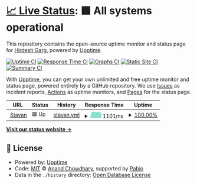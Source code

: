 # [📈 Live Status](https://Hirdesh2101.github.io/stavan-uptime): <!--live status--> **🟩 All systems operational**

This repository contains the open-source uptime monitor and status page for [Hirdesh Garg](https://Hirdesh2101.github.io/stavan-uptime), powered by [Upptime](https://github.com/upptime/upptime).

[![Uptime CI](https://github.com/Hirdesh2101/stavan-uptime/workflows/Uptime%20CI/badge.svg)](https://github.com/Hirdesh2101/stavan-uptime/actions?query=workflow%3A%22Uptime+CI%22)
[![Response Time CI](https://github.com/Hirdesh2101/stavan-uptime/workflows/Response%20Time%20CI/badge.svg)](https://github.com/Hirdesh2101/stavan-uptime/actions?query=workflow%3A%22Response+Time+CI%22)
[![Graphs CI](https://github.com/Hirdesh2101/stavan-uptime/workflows/Graphs%20CI/badge.svg)](https://github.com/Hirdesh2101/stavan-uptime/actions?query=workflow%3A%22Graphs+CI%22)
[![Static Site CI](https://github.com/Hirdesh2101/stavan-uptime/workflows/Static%20Site%20CI/badge.svg)](https://github.com/Hirdesh2101/stavan-uptime/actions?query=workflow%3A%22Static+Site+CI%22)
[![Summary CI](https://github.com/Hirdesh2101/stavan-uptime/workflows/Summary%20CI/badge.svg)](https://github.com/Hirdesh2101/stavan-uptime/actions?query=workflow%3A%22Summary+CI%22)

With [Upptime](https://upptime.js.org), you can get your own unlimited and free uptime monitor and status page, powered entirely by a GitHub repository. We use [Issues](https://github.com/Hirdesh2101/stavan-uptime/issues) as incident reports, [Actions](https://github.com/Hirdesh2101/stavan-uptime/actions) as uptime monitors, and [Pages](https://Hirdesh2101.github.io/stavan-uptime) for the status page.

<!--start: status pages-->
<!-- This summary is generated by Upptime (https://github.com/upptime/upptime) -->
<!-- Do not edit this manually, your changes will be overwritten -->
<!-- prettier-ignore -->
| URL | Status | History | Response Time | Uptime |
| --- | ------ | ------- | ------------- | ------ |
| <img alt="" src="https://icons.duckduckgo.com/ip3/jainstavan.in.ico" height="13"> [Stavan](https://jainstavan.in) | 🟩 Up | [stavan.yml](https://github.com/Hirdesh2101/stavan-uptime/commits/HEAD/history/stavan.yml) | <details><summary><img alt="Response time graph" src="./graphs/stavan/response-time-week.png" height="20"> 1101ms</summary><br><a href="https://Hirdesh2101.github.io/stavan-uptime/history/stavan"><img alt="Response time 1124" src="https://img.shields.io/endpoint?url=https%3A%2F%2Fraw.githubusercontent.com%2FHirdesh2101%2Fstavan-uptime%2FHEAD%2Fapi%2Fstavan%2Fresponse-time.json"></a><br><a href="https://Hirdesh2101.github.io/stavan-uptime/history/stavan"><img alt="24-hour response time 1048" src="https://img.shields.io/endpoint?url=https%3A%2F%2Fraw.githubusercontent.com%2FHirdesh2101%2Fstavan-uptime%2FHEAD%2Fapi%2Fstavan%2Fresponse-time-day.json"></a><br><a href="https://Hirdesh2101.github.io/stavan-uptime/history/stavan"><img alt="7-day response time 1101" src="https://img.shields.io/endpoint?url=https%3A%2F%2Fraw.githubusercontent.com%2FHirdesh2101%2Fstavan-uptime%2FHEAD%2Fapi%2Fstavan%2Fresponse-time-week.json"></a><br><a href="https://Hirdesh2101.github.io/stavan-uptime/history/stavan"><img alt="30-day response time 1120" src="https://img.shields.io/endpoint?url=https%3A%2F%2Fraw.githubusercontent.com%2FHirdesh2101%2Fstavan-uptime%2FHEAD%2Fapi%2Fstavan%2Fresponse-time-month.json"></a><br><a href="https://Hirdesh2101.github.io/stavan-uptime/history/stavan"><img alt="1-year response time 1124" src="https://img.shields.io/endpoint?url=https%3A%2F%2Fraw.githubusercontent.com%2FHirdesh2101%2Fstavan-uptime%2FHEAD%2Fapi%2Fstavan%2Fresponse-time-year.json"></a></details> | <details><summary><a href="https://Hirdesh2101.github.io/stavan-uptime/history/stavan">100.00%</a></summary><a href="https://Hirdesh2101.github.io/stavan-uptime/history/stavan"><img alt="All-time uptime 99.48%" src="https://img.shields.io/endpoint?url=https%3A%2F%2Fraw.githubusercontent.com%2FHirdesh2101%2Fstavan-uptime%2FHEAD%2Fapi%2Fstavan%2Fuptime.json"></a><br><a href="https://Hirdesh2101.github.io/stavan-uptime/history/stavan"><img alt="24-hour uptime 100.00%" src="https://img.shields.io/endpoint?url=https%3A%2F%2Fraw.githubusercontent.com%2FHirdesh2101%2Fstavan-uptime%2FHEAD%2Fapi%2Fstavan%2Fuptime-day.json"></a><br><a href="https://Hirdesh2101.github.io/stavan-uptime/history/stavan"><img alt="7-day uptime 100.00%" src="https://img.shields.io/endpoint?url=https%3A%2F%2Fraw.githubusercontent.com%2FHirdesh2101%2Fstavan-uptime%2FHEAD%2Fapi%2Fstavan%2Fuptime-week.json"></a><br><a href="https://Hirdesh2101.github.io/stavan-uptime/history/stavan"><img alt="30-day uptime 100.00%" src="https://img.shields.io/endpoint?url=https%3A%2F%2Fraw.githubusercontent.com%2FHirdesh2101%2Fstavan-uptime%2FHEAD%2Fapi%2Fstavan%2Fuptime-month.json"></a><br><a href="https://Hirdesh2101.github.io/stavan-uptime/history/stavan"><img alt="1-year uptime 99.48%" src="https://img.shields.io/endpoint?url=https%3A%2F%2Fraw.githubusercontent.com%2FHirdesh2101%2Fstavan-uptime%2FHEAD%2Fapi%2Fstavan%2Fuptime-year.json"></a></details>

<!--end: status pages-->

[**Visit our status website →**](https://Hirdesh2101.github.io/stavan-uptime)

## 📄 License

- Powered by: [Upptime](https://github.com/upptime/upptime)
- Code: [MIT](./LICENSE) © [Anand Chowdhary](https://anandchowdhary.com), supported by [Pabio](https://pabio.com)
- Data in the `./history` directory: [Open Database License](https://opendatacommons.org/licenses/odbl/1-0/)

